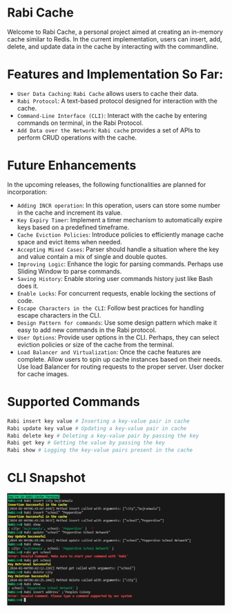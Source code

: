 # Rabi Cache

Welcome to Rabi Cache, a personal project aimed at creating an in-memory cache similar to Redis. In the current implementation, users can insert, add, delete, and update data in the cache by interacting with the commandline.

# Features and Implementation So Far:

- `User Data Caching`: `Rabi Cache` allows users to cache their data.
- `Rabi Protocol`: A text-based protocol designed for interaction with the cache.
- `Command-Line Interface (CLI)`: Interact with the cache by entering commands on terminal, in the Rabi Protocol.
- `Add Data over the Network`: `Rabi cache` provides a set of APIs to perform CRUD operations with the cache. 


# Future Enhancements

In the upcoming releases, the following functionalities are planned for incorporation:

- `Adding INCR operation`: In this operation, users can store some number in the cache and increment its value.
- `Key Expiry Timer`: Implement a timer mechanism to automatically expire keys based on a predefined timeframe.
- `Cache Eviction Policies`: Introduce policies to efficiently manage cache space and evict items when needed.
- `Accepting Mixed Cases`: Parser should handle a situation where the key and value contain a mix of single and double quotes.
- `Improving Logic`: Enhance the logic for parsing commands. Perhaps use Sliding Window to parse commands. 
- `Saving History`: Enable storing user commands history just like Bash does it. 
- `Enable Locks`: For concurrent requests, enable locking the sections of code. 
- `Escape Characters in the CLI`: Follow best practices for handling escape characters in the CLI. 
- `Design Pattern for commands`: Use some design pattern which make it easy to add new commands in the Rabi protocol. 
- `User Options`: Provide user options in the CLI. Perhaps, they can select eviction policies or size of the cache from the terminal. 
- `Load Balancer and Virtualization`: Once the cache features are complete. Allow users to spin up cache instances based on their needs. Use load Balancer for routing requests to the proper server. User docker for cache images. 


# Supported Commands

```bash
Rabi insert key value # Inserting a key-value pair in cache
Rabi update key value # Updating a key-value pair in cache
Rabi delete key # Deleting a key-value pair by passing the key
Rabi get key # Getting the value by passing the key
Rabi show # Logging the key-value pairs present in the cache
```

# CLI Snapshot

![Rabi CLI](./images/v2.png)
